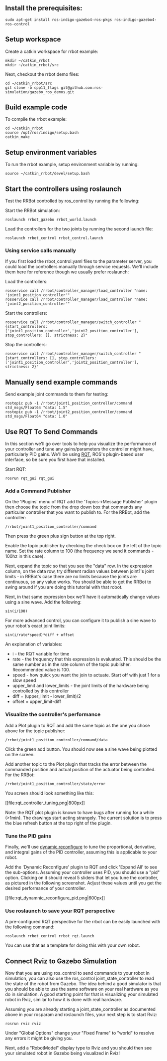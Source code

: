 ## Install the prerequisites:
~~~
sudo apt-get install ros-indigo-gazebo4-ros-pkgs ros-indigo-gazebo4-ros-control
~~~

## Setup workspace

Create a catkin workspace for rrbot example:
~~~
mkdir ~/catkin_rrbot
mkdir ~/catkin_rrbot/src
~~~

Next, checkout the rrbot demo files:
~~~
cd ~/catkin_rrbot/src
git clone -b cpp11_flags git@github.com:ros-simulation/gazebo_ros_demos.git
~~~

## Build example code

To compile the rrbot example:
~~~
cd ~/catkin_rrbot
source /opt/ros/indigo/setup.bash
catkin_make
~~~

## Setup environment variables

To run the rrbot example, setup environment variable by running:
~~~
source ~/catkin_rrbot/devel/setup.bash
~~~

## Start the controllers using roslaunch

Test the RRBot controlled by ros_control by running the following:

Start the RRBot simulation:

~~~
roslaunch rrbot_gazebo rrbot_world.launch
~~~

Load the controllers for the two joints by running the second launch file:

~~~
roslaunch rrbot_control rrbot_control.launch 
~~~

### Using service calls manually

If you first load the rrbot_control.yaml files to the parameter server, you could load the controllers manually through service requests.
We'll include them here for reference though we usually prefer roslaunch:

Load the controllers:

~~~
rosservice call /rrbot/controller_manager/load_controller "name: 'joint1_position_controller'"
rosservice call /rrbot/controller_manager/load_controller "name: 'joint2_position_controller'"
~~~

Start the controllers:

~~~
rosservice call /rrbot/controller_manager/switch_controller "{start_controllers: ['joint1_position_controller','joint2_position_controller'], stop_controllers: [], strictness: 2}"
~~~

Stop the controllers:

~~~
rosservice call /rrbot/controller_manager/switch_controller "{start_controllers: [], stop_controllers: ['joint1_position_controller','joint2_position_controller'], strictness: 2}"
~~~

## Manually send example commands

Send example joint commands to them for testing:

~~~
rostopic pub -1 /rrbot/joint1_position_controller/command std_msgs/Float64 "data: 1.5"
rostopic pub -1 /rrbot/joint2_position_controller/command std_msgs/Float64 "data: 1.0"
~~~

## Use RQT To Send Commands

In this section we'll go over tools to help you visualize the performance of your controller and tune any gains/parameters the controller might have, particularly PID gains.
We'll be using [RQT](http://www.ros.org/wiki/rqt), ROS's plugin-based user interface, so be sure you first have that installed.

Start RQT:

~~~
rosrun rqt_gui rqt_gui
~~~

### Add a Command Publisher

On the 'Plugins' menu of RQT add the 'Topics->Message Publisher' plugin then choose the topic from the drop down box that commands any particular controller that you want to publish to.
For the RRBot, add the controller:

~~~
/rrbot/joint1_position_controller/command
~~~

Then press the green plus sign button at the top right.

Enable the topic publisher by checking the check box on the left of the topic name.
Set the rate column to 100 (the frequency we send it commands - 100hz in this case). 

Next, expand the topic so that you see the "data" row.
In the expression column, on the data row, try different radian values between joint1's joint limits - in RRBot's case there are no limits because the joints are continuous, so any value works.
You should be able to get the RRBot to swing around if you are doing this tutorial with that robot.

Next, in that same expression box we'll have it automatically change values using a sine wave.
Add the following:

~~~
sin(i/100)
~~~

For more advanced control, you can configure it to publish a sine wave to your robot's exact joint limits:

~~~
sin(i/rate*speed)*diff + offset
~~~

An explanation of variables:

 * i - the RQT variable for time
 * rate - the frequency that this expression is evaluated. This should be the same number as in the rate column of the topic publisher. Recommended value is 100.
 * speed - how quick you want the join to actuate. Start off with just 1 for a slow speed
 * upper\_limit and lower\_limits - the joint limits of the hardware being controlled by this controller
 * diff = (upper\_limit - lower\_limit)/2 
 * offset = upper_limit-diff

### Visualize the controller's performance

Add a Plot plugin to RQT and add the same topic as the one you chose above for the topic publisher:

~~~
/rrbot/joint1_position_controller/command/data
~~~

Click the green add button.
You should now see a sine wave being plotted on the screen.

Add another topic to the Plot plugin that tracks the error between the commanded position and actual position of the actuator being controlled.
For the RRBot:

~~~
/rrbot/joint1_position_controller/state/error
~~~

You screen should look something like this:

[[file:rqt_controller_tuning.png|800px]]

Note: the RQT plot plugin is known to have bugs after running for a while (>1min).
The drawings start acting strangely.
The current solution is to press the blue refresh button at the top right of the plugin.

### Tune the PID gains

Finally, we'll use [dynamic reconfigure](http://ros.org/wiki/dynamic_reconfigure) to tune the proportional, derivative, and integral gains of the PID controller, assuming this is applicable to your robot.

Add the 'Dynamic Reconfigure' plugin to RQT and click 'Expand All' to see the sub-options.
Assuming your controller uses PID, you should use a "pid" option.
Clicking on it should reveal 5 sliders that let you tune the controller, as pictured in the following screenshot.
Adjust these values until you get the desired performance of your controller.

[[file:rqt_dynamnic_reconfigure_pid.png|600px]]

### Use roslaunch to save your RQT perspective

A pre-configured RQT perspective for the rrbot can be easily launched with the following command:

~~~
roslaunch rrbot_control rrbot_rqt.launch
~~~

You can use that as a template for doing this with your own robot.

## Connect Rviz to Gazebo Simulation

Now that you are using ros\_control to send commands to your robot in simulation, you can also use the ros\_control joint_state_controller to read the state of the robot from Gazebo.
The idea behind a good simulator is that you should be able to use the same software on your real hardware as you do in simulation.
A good starting point for that is visualizing your simulated robot in Rviz, similar to how it is done with real hardware.

Assuming you are already starting a joint\_state\_controller as documented above in your rosparam and roslaunch files, your next step is to start Rviz:

~~~
rosrun rviz rviz
~~~

Under "Global Options" change your "Fixed Frame" to "world" to resolve any errors it might be giving you.

Next, add a "RobotModel" display type to Rviz and you should then see your simulated robot in Gazebo being visualized in Rviz!

